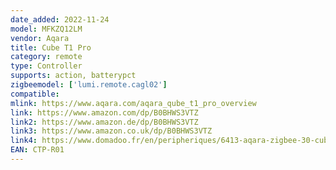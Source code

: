 ```yaml
---
date_added: 2022-11-24
model: MFKZQ12LM
vendor: Aqara
title: Cube T1 Pro
category: remote
type: Controller
supports: action, batterypct
zigbeemodel: ['lumi.remote.cagl02']
compatible: 
mlink: https://www.aqara.com/aqara_qube_t1_pro_overview
link: https://www.amazon.com/dp/B0BHWS3VTZ
link2: https://www.amazon.de/dp/B0BHWS3VTZ
link3: https://www.amazon.co.uk/dp/B0BHWS3VTZ
link4: https://www.domadoo.fr/en/peripheriques/6413-aqara-zigbee-30-cube-t1-pro-controller-6970504217614.html
EAN: CTP-R01
---
```

